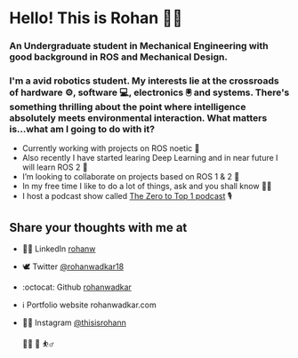 # Hello! This is Rohan :raising_hand_man:

### An Undergraduate student in Mechanical Engineering with good background in ROS and Mechanical Design. 

### I'm a avid robotics student. My interests lie at the crossroads of hardware :gear:, software :computer:, electronics :trackball: and systems. There's something thrilling about the point where intelligence absolutely meets environmental interaction. What matters is...what am I going to do with it?



<!-- **rohanwadkar/rohanwadkar** is a ✨ _special_ ✨ repository because its `README.md` (this file) appears on your GitHub profile. -->

<!-- Here are some ideas to get you started: -->

- Currently working with projects on ROS noetic  🔭
- Also recently I have started learing Deep Learning and in near future I will learn ROS 2  🌱
- I’m looking to collaborate on projects based on ROS 1 & 2  :handshake: 
- In my free time I like to do a lot of things, ask and you shall know  :bowing_man:
- I host a podcast show called [The Zero to Top 1 podcast](https://open.spotify.com/show/5l6ZdLnwyXeqVUoQki8U95)  :studio_microphone:




## Share your thoughts with me at

-  👨‍💼 LinkedIn [rohanw](www.linkedin.com/in/rohanwadkar/)
- 🕊️ Twitter [@rohanwadkar18](https://twitter.com/rohanwadkar18)
- :octocat: Github [rohanwadkar](www.github.com/rohanwadkar/)
- ℹ️ Portfolio website rohanwadkar.com
- 🧘‍♂️ Instagram [@thisisrohann](www.instagram.com/thisisrohann)

  👨‍💻 🔄 ⛹️‍♂️ 
